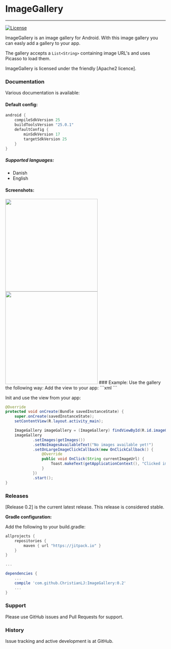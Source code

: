 # ImageGallery 
---------
<!--[![Build Status](https://api.travis-ci.org/ChristianLJ/MaterialEditText.svg)](https://travis-ci.org/ChristianLJ/MaterialEditText)-->
[![License](https://img.shields.io/badge/license-Apache%202-4EB1BA.svg?style=flat-square)](https://opensource.org/licenses/Apache2)

ImageGallery is an image gallery for Android. With this image gallery you can easly add a gallery to your app. 

The gallery accepts a `List<String>` containing image URL's and uses Picasso to load them.

ImageGallery is licensed under the friendly [Apache2 licence].

### Documentation
Various documentation is available:

#### Default config:
```groovy
android {
    compileSdkVersion 25
    buildToolsVersion "25.0.1"
    defaultConfig {
        minSdkVersion 17
        targetSdkVersion 25
    }
}
```
##### Supported languages:
- Danish
- English

#### Screenshots:
<img src="https://raw.githubusercontent.com/ChristianLJ/ImageGallery/master/documentation/s1.png" width="290">
<img src="https://raw.githubusercontent.com/ChristianLJ/ImageGallery/master/documentation/s2.png" width="290">
### Example:
Use the gallery the following way:
Add the view to your app:
```xml
<app.ltaps.imagegallery.ImageGallery
    android:id="@+id/imageGallery"
    android:layout_width="match_parent"
    android:layout_height="match_parent" />
```

Init and use the view from your app:
```java
@Override
protected void onCreate(Bundle savedInstanceState) {
    super.onCreate(savedInstanceState);
    setContentView(R.layout.activity_main);

    ImageGallery imageGallery = (ImageGallery) findViewById(R.id.imageGallery);
    imageGallery
            .setImages(getImages())
            .setNoImagesAvailableText("No images available yet!")
            .setOnLargeImageClickCallback(new OnClickCallback() {
                @Override
                public void OnClick(String currentImageUrl) {
                    Toast.makeText(getApplicationContext(), "Clicked image", Toast.LENGTH_LONG).show();
                }
            })
            .start();
}
```


### Releases
[Release 0.2] is the current latest release. This release is considered stable.


**Gradle configuration:**

Add the following to your build.gradle:
```groovy
allprojects {
    repositories {
        maven { url "https://jitpack.io" }
    }
}

...

dependencies {
    ...
    compile 'com.github.ChristianLJ:ImageGallery:0.2'
    ...
}
```


### Support
Please use GitHub issues and Pull Requests for support.


### History
Issue tracking and active development is at GitHub.
